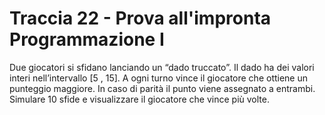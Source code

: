 # Traccia 22 - Prova all'impronta Programmazione I #

Due giocatori si sfidano lanciando un “dado truccato”. Il dado ha dei valori interi nell’intervallo [5 , 15]. A ogni turno vince il giocatore che ottiene un punteggio maggiore. In caso di parità il punto viene assegnato a entrambi. Simulare 10 sfide e visualizzare il giocatore che vince più volte.
